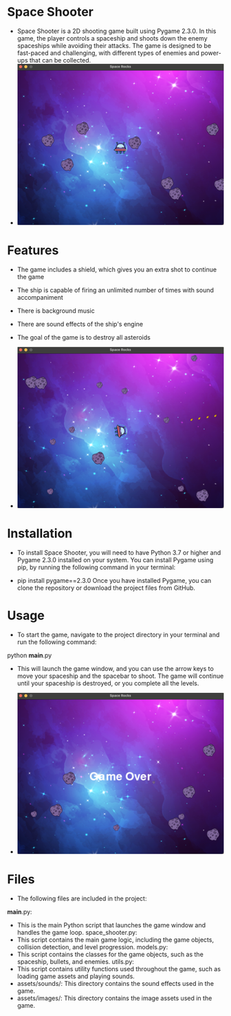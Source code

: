 # Space Shooter
- Space Shooter is a 2D shooting game built using Pygame 2.3.0. In this game, the player controls a spaceship and shoots down the enemy spaceships while avoiding their attacks. The game is designed to be fast-paced and challenging, with different types of enemies and power-ups that can be collected.
- ![ space ](1.png)

# Features
- The game includes a shield, which gives you an extra shot to continue the game
- The ship is capable of firing an unlimited number of times with sound accompaniment
- There is background music
- There are sound effects of the ship's engine
- The goal of the game is to destroy all asteroids

- ![ space ](3.png)

# Installation
- To install Space Shooter, you will need to have Python 3.7 or higher and Pygame 2.3.0 installed on your system. You can install Pygame using pip, by running the following command in your terminal:

- pip install pygame==2.3.0
Once you have installed Pygame, you can clone the repository or download the project files from GitHub.

# Usage
- To start the game, navigate to the project directory in your terminal and run the following command:

python __main__.py
- This will launch the game window, and you can use the arrow keys to move your spaceship and the spacebar to shoot. The game will continue until your spaceship is destroyed, or you complete all the levels.

- ![ space ](2.png)

# Files
- The following files are included in the project:

__main__.py: 
- This is the main Python script that launches the game window and handles the game loop.
space_shooter.py: 
- This script contains the main game logic, including the game objects, collision detection, and level progression.
models.py: 
- This script contains the classes for the game objects, such as the spaceship, bullets, and enemies.
utils.py: 
- This script contains utility functions used throughout the game, such as loading game assets and playing sounds.
- assets/sounds/: This directory contains the sound effects used in the game.
- assets/images/: This directory contains the image assets used in the game.
